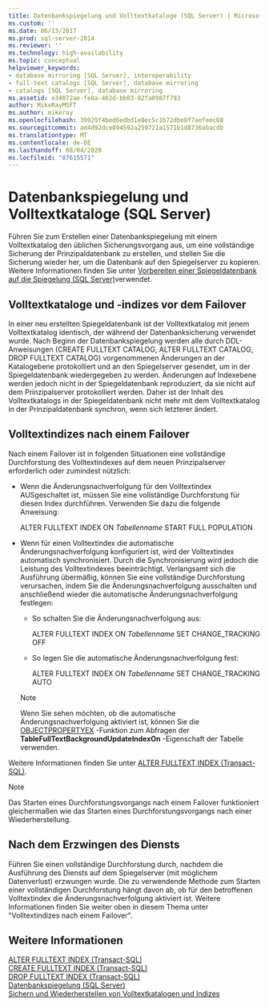 ```yaml
---
title: Datenbankspiegelung und Volltextkataloge (SQL Server) | Microsoft-Dokumentation
ms.custom: ''
ms.date: 06/13/2017
ms.prod: sql-server-2014
ms.reviewer: ''
ms.technology: high-availability
ms.topic: conceptual
helpviewer_keywords:
- database mirroring [SQL Server], interoperability
- full-text catalogs [SQL Server], database mirroring
- catalogs [SQL Server], database mirroring
ms.assetid: e34072ae-fe8a-462d-bb03-02fa0987f793
author: MikeRayMSFT
ms.author: mikeray
ms.openlocfilehash: 39929f4bed6edbd1e8ec5c1b72dbe8f7aefeec68
ms.sourcegitcommit: ad4d92dce894592a259721a1571b1d8736abacdb
ms.translationtype: MT
ms.contentlocale: de-DE
ms.lasthandoff: 08/04/2020
ms.locfileid: "87615571"
---
```

# <a name="database-mirroring-and-full-text-catalogs-sql-server"></a>Datenbankspiegelung und Volltextkataloge (SQL Server)
  Führen Sie zum Erstellen einer Datenbankspiegelung mit einem Volltextkatalog den üblichen Sicherungsvorgang aus, um eine vollständige Sicherung der Prinzipaldatenbank zu erstellen, und stellen Sie die Sicherung wieder her, um die Datenbank auf den Spiegelserver zu kopieren. Weitere Informationen finden Sie unter [Vorbereiten einer Spiegeldatenbank auf die Spiegelung &#40;SQL Server&#41;](prepare-a-mirror-database-for-mirroring-sql-server.md)verwendet.  
  
## <a name="full-text-catalog-and-indexes-before-failover"></a>Volltextkataloge und -indizes vor dem Failover  
 In einer neu erstellten Spiegeldatenbank ist der Volltextkatalog mit jenem Volltextkatalog identisch, der während der Datenbanksicherung verwendet wurde. Nach Beginn der Datenbankspiegelung werden alle durch DDL-Anweisungen (CREATE FULLTEXT CATALOG, ALTER FULLTEXT CATALOG, DROP FULLTEXT CATALOG) vorgenommenen Änderungen an der Katalogebene protokolliert und an den Spiegelserver gesendet, um in der Spiegeldatenbank wiedergegeben zu werden. Änderungen auf Indexebene werden jedoch nicht in der Spiegeldatenbank reproduziert, da sie nicht auf dem Prinzipalserver protokolliert werden. Daher ist der Inhalt des Volltextkatalogs in der Spiegeldatenbank nicht mehr mit dem Volltextkatalog in der Prinzipaldatenbank synchron, wenn sich letzterer ändert.  
  
## <a name="full-text-indexes-after-failover"></a>Volltextindizes nach einem Failover  
 Nach einem Failover ist in folgenden Situationen eine vollständige Durchforstung des Volltextindexes auf dem neuen Prinzipalserver erforderlich oder zumindest nützlich:  
  
-   Wenn die Änderungsnachverfolgung für den Volltextindex AUSgeschaltet ist, müssen Sie eine vollständige Durchforstung für diesen Index durchführen. Verwenden Sie dazu die folgende Anweisung:  
  
     ALTER FULLTEXT INDEX ON *Tabellenname* START FULL POPULATION  
  
-   Wenn für einen Volltextindex die automatische Änderungsnachverfolgung konfiguriert ist, wird der Volltextindex automatisch synchronisiert. Durch die Synchronisierung wird jedoch die Leistung des Volltextindexes beeinträchtigt. Verlangsamt sich die Ausführung übermäßig, können Sie eine vollständige Durchforstung verursachen, indem Sie die Änderungsnachverfolgung ausschalten und anschließend wieder die automatische Änderungsnachverfolgung festlegen:  
  
    -   So schalten Sie die Änderungsnachverfolgung aus:  
  
         ALTER FULLTEXT INDEX ON *Tabellenname* SET CHANGE_TRACKING OFF  
  
    -   So legen Sie die automatische Änderungsnachverfolgung fest:  
  
         ALTER FULLTEXT INDEX ON *Tabellenname* SET CHANGE_TRACKING AUTO  
  
    > [!NOTE]  
    >  Wenn Sie sehen möchten, ob die automatische Änderungsnachverfolgung aktiviert ist, können Sie die [OBJECTPROPERTYEX](/sql/t-sql/functions/objectproperty-transact-sql) -Funktion zum Abfragen der **TableFullTextBackgroundUpdateIndexOn** -Eigenschaft der Tabelle verwenden.  
  
 Weitere Informationen finden Sie unter [ALTER FULLTEXT INDEX &#40;Transact-SQL&#41;](/sql/t-sql/statements/alter-fulltext-index-transact-sql).  
  
> [!NOTE]  
>  Das Starten eines Durchforstungsvorgangs nach einem Failover funktioniert gleichermaßen wie das Starten eines Durchforstungsvorgangs nach einer Wiederherstellung.  
  
## <a name="after-forcing-service"></a>Nach dem Erzwingen des Diensts  
 Führen Sie einen vollständige Durchforstung durch, nachdem die Ausführung des Diensts auf dem Spiegelserver (mit möglichem Datenverlust) erzwungen wurde. Die zu verwendende Methode zum Starten einer vollständigen Durchforstung hängt davon ab, ob für den betroffenen Volltextindex die Änderungsnachverfolgung aktiviert ist. Weitere Informationen finden Sie weiter oben in diesem Thema unter "Volltextindizes nach einem Failover".  
  
## <a name="see-also"></a>Weitere Informationen  
 [ALTER FULLTEXT INDEX &#40;Transact-SQL&#41;](/sql/t-sql/statements/alter-fulltext-index-transact-sql)   
 [CREATE FULLTEXT INDEX &#40;Transact-SQL&#41;](/sql/t-sql/statements/create-fulltext-index-transact-sql)   
 [DROP FULLTEXT INDEX (Transact-SQL)](/sql/t-sql/statements/drop-fulltext-index-transact-sql)   
 [Datenbankspiegelung &#40;SQL Server&#41;](database-mirroring-sql-server.md)   
 [Sichern und Wiederherstellen von Volltextkatalogen und Indizes](../../relational-databases/indexes/indexes.md)  
  
  
